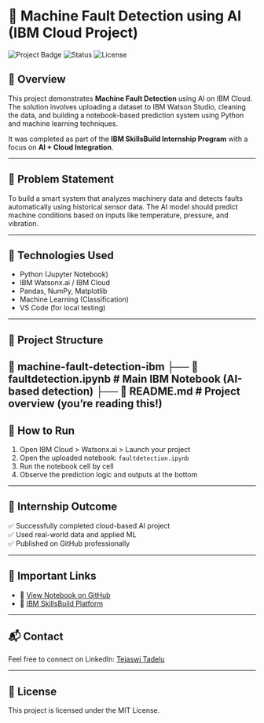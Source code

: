 # 🔧 Machine Fault Detection using AI (IBM Cloud Project)

![Project Badge](https://img.shields.io/badge/IBM%20SkillsBuild-Cloud%20AI-blue)
![Status](https://img.shields.io/badge/Status-Completed-brightgreen)
![License](https://img.shields.io/badge/License-MIT-lightgrey)

## 📘 Overview
This project demonstrates **Machine Fault Detection** using AI on IBM Cloud. The solution involves uploading a dataset to IBM Watson Studio, cleaning the data, and building a notebook-based prediction system using Python and machine learning techniques.

It was completed as part of the **IBM SkillsBuild Internship Program** with a focus on **AI + Cloud Integration**.

---

## 🧠 Problem Statement
To build a smart system that analyzes machinery data and detects faults automatically using historical sensor data. The AI model should predict machine conditions based on inputs like temperature, pressure, and vibration.

---

## 🚀 Technologies Used
- Python (Jupyter Notebook)
- IBM Watsonx.ai / IBM Cloud
- Pandas, NumPy, Matplotlib
- Machine Learning (Classification)
- VS Code (for local testing)

---

## 📂 Project Structure
📁 machine-fault-detection-ibm
├── 📄 faultdetection.ipynb # Main IBM Notebook (AI-based detection)
├── 📄 README.md # Project overview (you’re reading this!)
---

## 🧪 How to Run
1. Open IBM Cloud > Watsonx.ai > Launch your project
2. Open the uploaded notebook: `faultdetection.ipynb`
3. Run the notebook cell by cell
4. Observe the prediction logic and outputs at the bottom

---


## 💼 Internship Outcome
✅ Successfully completed cloud-based AI project  
✅ Used real-world data and applied ML  
✅ Published on GitHub professionally  

---

## 📎 Important Links
- 🔗 [View Notebook on GitHub](https://github.com/tejaswitadelu/machine-fault-detection-ibm)
- 🔗 [IBM SkillsBuild Platform](https://skillsbuild.org/)

---

## 📬 Contact
Feel free to connect on LinkedIn: [Tejaswi Tadelu](https://www.linkedin.com/in/tejaswitadelu)

---

## 📝 License
This project is licensed under the MIT License.

